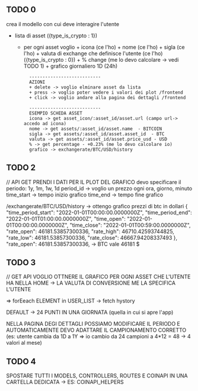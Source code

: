 ## TODO 0
crea il modello con cui deve interagire l'utente

- lista di asset ({type_is_crypto : 1})
    * per ogni asset voglio
            + icona (ce l'ho)
            + nome (ce l'ho)
            + sigla (ce l'ho)
            + valuta di exchange che definisce l'utente (ce l'ho) ({type_is_crypto : 0})
            + % change (me lo devo calcolare -> vedi TODO 1)
            + grafico giornaliero 1D (24h)

            ---------------------------
            AZIONI
            + delete -> voglio elminare asset da lista
            + press -> voglio poter vedere i valori dei plot /frontend
            + click -> voglio andare alla pagina dei dettagli /frontend
            
            ---------------------------
            ESEMPIO SCHEDA ASSET
            icona -> get asset_icon/:asset_id/asset.url (campo url-> accedo ad icona)
            nome -> get assets/:asset_id/asset.name  - BITCOIN
            sigla -> get assets/:asset_id/asset.asset_id  - BTC
            valuta -> get assets/:asset_id/asset.price_usd - USD
            % -> get percentage - +0.23% (me lo devo calcolare io)
            grafico -> exchangerate/BTC/USD/history



## TODO 2
// API GET
PRENDI I DATI PER IL PLOT DEL GRAFICO
devo specificare il periodo: 1y, 1m, 1w, 1d
period_id -> voglio un prezzo ogni ora, giorno, minuto
time_start -> tempo inizio grafico
time_end -> tempo fine grafico

/exchangerate/BTC/USD/history -> ottengo grafico prezzi di btc in dollari
{
        "time_period_start": "2022-01-01T00:00:00.0000000Z",
        "time_period_end": "2022-01-01T01:00:00.0000000Z",
        "time_open": "2022-01-01T00:00:00.0000000Z",
        "time_close": "2022-01-01T00:59:00.0000000Z",
        "rate_open": 46181.53857300336,
        "rate_high": 46710.42593744825,
        "rate_low": 46181.53857300336,
        "rate_close": 46667.94208337493
},
"rate_open": 46181.53857300336, -> BTC vale 46181 $


## TODO 3
// GET API
VOGLIO OTTNERE IL GRAFICO PER OGNI ASSET CHE
L'UTENTE HA NELLA HOME -> LA VALUTA DI CONVERSIONE 
ME LA SPECIFICA L'UTENTE

=> forEeach ELEMENT in USER_LIST -> fetch hystory

DEFAULT -> 24 PUNTI IN UNA GIORNATA (quella in cui si apre l'app)

NELLA PAGINA DEGI DETTAGLI POSSIAMO MODIFICARE IL PERIODO
E AUTOMATICAMENTE DEVO ADATTARE IL CAMPIONAMENTO CORRETTO 
(es: utente cambia da 1D a 1Y => io cambio da 24 campioni a 4*12 = 48 -> 4 valori al mese)


##  TODO 4
SPOSTARE TUTTI I MODELS, CONTROLLERS, ROUTES E COINAPI
IN UNA CARTELLA DEDICATA -> ES: COINAPI_HELPERS